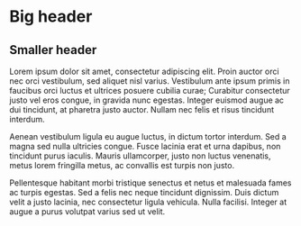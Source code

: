 # Big header

## Smaller header

Lorem ipsum dolor sit amet, consectetur adipiscing elit. Proin auctor orci nec orci vestibulum, sed aliquet nisl varius. Vestibulum ante ipsum primis in faucibus orci luctus et ultrices posuere cubilia curae; Curabitur consectetur justo vel eros congue, in gravida nunc egestas. Integer euismod augue ac dui tincidunt, at pharetra justo auctor. Nullam nec felis et risus tincidunt interdum.

Aenean vestibulum ligula eu augue luctus, in dictum tortor interdum. Sed a magna sed nulla ultricies congue. Fusce lacinia erat et urna dapibus, non tincidunt purus iaculis. Mauris ullamcorper, justo non luctus venenatis, metus lorem fringilla metus, ac convallis est turpis non justo.

Pellentesque habitant morbi tristique senectus et netus et malesuada fames ac turpis egestas. Sed a felis nec neque tincidunt dignissim. Duis dictum velit a justo lacinia, nec consectetur ligula vehicula. Nulla facilisi. Integer at augue a purus volutpat varius sed ut velit.
